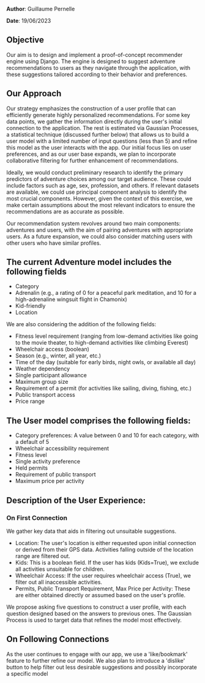 **Author**: Guillaume Pernelle

**Date**: 19/06/2023

## Objective 
Our aim is to design and implement a proof-of-concept recommender engine using Django. The engine is designed
to suggest adventure recommendations to users as they navigate through the application, with these suggestions tailored
according to their behavior and preferences.

## Our Approach 
Our strategy emphasizes the construction of a user profile that can efficiently generate highly
personalized recommendations. For some key data points, we gather the information directly during the user's initial
connection to the application. The rest is estimated via Gaussian Processes, a statistical technique (discussed further
below) that allows us to build a user model with a limited number of input questions (less than 5) and refine this model
as the user interacts with the app. Our initial focus lies on user preferences, and as our user base expands, we plan to
incorporate collaborative filtering for further enhancement of recommendations.

Ideally, we would conduct preliminary research to identify the primary predictors of adventure choices among our target
audience. These could include factors such as age, sex, profession, and others. If relevant datasets are available, we
could use principal component analysis to identify the most crucial components. However, given the context of this
exercise, we make certain assumptions about the most relevant indicators to ensure the recommendations are as accurate
as possible.

Our recommendation system revolves around two main components: adventures and users, with the aim of pairing adventures
with appropriate users. As a future expansion, we could also consider matching users with other users who have similar
profiles.

## The current Adventure model includes the following fields

- Category
- Adrenalin (e.g., a rating of 0 for a peaceful park meditation, and 10 for a high-adrenaline wingsuit flight in Chamonix)
- Kid-friendly
- Location

We are also considering the addition of the following fields:

- Fitness level requirement (ranging from low-demand activities like going to the movie theater, to high-demand activities
like climbing Everest)
- Wheelchair access (boolean)
- Season (e.g., winter, all year, etc.)
- Time of the day (suitable for early birds, night owls, or available all day)
- Weather dependency
- Single participant allowance
- Maximum group size
- Requirement of a permit (for activities like sailing, diving, fishing, etc.)
- Public transport access
- Price range

## The User model comprises the following fields:

- Category preferences: A value between 0 and 10 for each category, with a default of 5
- Wheelchair accessibility requirement
- Fitness level
- Single activity preference
- Held permits
- Requirement of public transport
- Maximum price per activity 


## Description of the User Experience:

### On First Connection
We gather key data that aids in filtering out unsuitable suggestions.

- Location: The user's location is either requested upon initial connection or derived from their GPS data. Activities
falling outside of the location range are filtered out.
- Kids: This is a boolean field. If the user has kids (Kids=True), we exclude all activities unsuitable for children.
- Wheelchair Access: If the user requires wheelchair access (True), we filter out all inaccessible activities.
- Permits, Public Transport Requirement, Max Price per Activity: These are either obtained directly or assumed based on
the user's profile.

We propose asking five questions to construct a user profile, with each question designed based on the answers to
previous ones. The Gaussian Process is used to target data that refines the model most effectively.

## On Following Connections

As the user continues to engage with our app, we use a 'like/bookmark' feature to further refine our model. We also plan
to introduce a 'dislike' button to help filter out less desirable suggestions and possibly incorporate a specific model